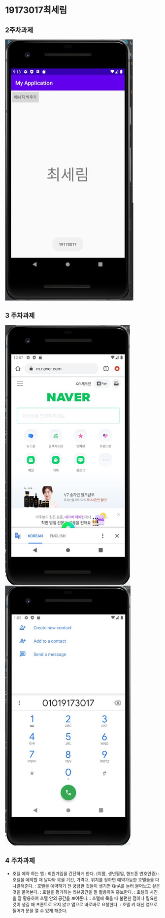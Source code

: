 # 19173017최세림

## 2주차과제
<img src="2주차 과제.JPG"></img>

## 3 주차과제
<img src="3주차과제1.JPG"></img>
<img src="3주차과제2.JPG"></img>

## 4 주차과제
- 호텔 예약 하는 앱
  : 회원가입을 간단하게 한다. (이름, 생년월일, 핸드폰 번호인증)
  : 호텔을 예약할 때 날짜와 묵을 기간, 가격대, 위치를 정하면 예약가능한 호텔들을 다 나열해준다.
  : 호텔을 예약하기 전 궁금한 것들이 생기면 QnA를 눌러 물어보고 싶은 것을 물어본다.
  : 호텔을 평가하는 리뷰공간을 잘 활용하여 홍보한다.
  : 호텔의 사진을 잘 활용하여 호텔 안의 공간을 보여준다.
  : 호텔에 묵을 때 불편한 점이나 필요한 것이 생길 때 프론트로 오지 않고 앱으로 바로바로 요청한다.
  : 호텔 키 대신 앱으로 들어가 문을 열 수 있게 해준다.
